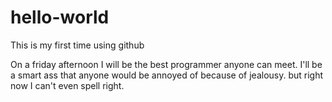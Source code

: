 # hello-world
This is my first time using github

On a friday afternoon I will be the best programmer anyone can meet. I'll be a smart ass that anyone would be annoyed of because of jealousy. but right now I can't even spell right.
